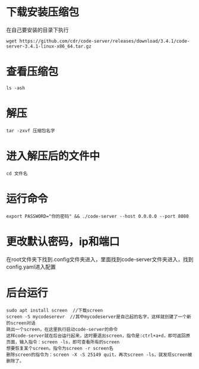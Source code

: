 # 下载安装压缩包

在自己要安装的目录下执行

```
wget https://github.com/cdr/code-server/releases/download/3.4.1/code-server-3.4.1-linux-x86_64.tar.gz
```

# 查看压缩包

```
ls -ash
```

# 解压

```
tar -zxvf 压缩包名字
```

# 进入解压后的文件中

```
cd 文件名
```

# 运行命令

```
export PASSWORD="你的密码" && ./code-server --host 0.0.0.0 --port 8080
```

# 更改默认密码，ip和端口

在root文件夹下找到.config文件夹进入，里面找到code-server文件夹进入，找到config.yaml进入配置

# 后台运行

```
sudo apt install screen  //下载screen
screen -S mycodeserevr  //其中mycodeserver是自己起的名字，这样就创建了一个新的screen对话
跳出一个screen，在这里执行启动code-server的命令
这样code-server就在后台运行起来，这时要退出screen，指令是:ctrl+a+d，即可返回原页面，输入指令：screen -ls，即可查看所有的screen
想要恢复某个screen，指令为screen -r screen名
删除screen的指令为：screen -X -S 25149 quit，再次screen -ls，就发现screen被删除了。
```

